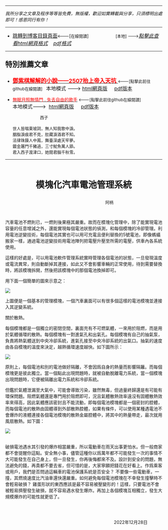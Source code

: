 ***
*我所分享之文章及程序等等皆免費，無版權，歡迎如實轉載與分享，只須標明出處即可！感恩同行有你！* 
****
- [<font size=3>跳轉到博客目錄頁面</font>](../../tableOfContent.md)<---[<font size=2>在線閱讀</font>]&nbsp;&nbsp; &nbsp; &nbsp; &nbsp; &nbsp; &nbsp; &nbsp; &nbsp; &nbsp;&nbsp; &nbsp;  <font size=2> [本地] ---></font><font size=3>[*_點擊此查看html網頁格式_*](../../tableOfContent.html)&nbsp; &nbsp; [*_pdf格式_*](../../tableOfContent.md.pdf)</font>
****

### <p style="font-size: 23px; font-weight:900;">特別推薦文章</p>

- [<font size=4 color=red>**鄧紫棋解解的小說——2507抬上帝入天坑** </font>](https://github.com/brianwchh/worldofheart/blob/main/md_and_html/鄧紫棋解解的小說——2507抬上帝入天坑.md)<font size=2><---[點擊此前往github在線閱讀]</font>&nbsp;&nbsp;  <font size=3>本地模式 --->&nbsp;[html網頁版](../../md_and_html/鄧紫棋解解的小說——2507抬上帝入天坑.html) &nbsp;&nbsp;&nbsp; [pdf版本](../../md_and_html/鄧紫棋解解的小說——2507抬上帝入天坑.md.pdf) </font>  

- [<font color=red>無眠月照無情門 . 失去自由的歌手</font>](https://github.com/brianwchh/worldofheart/blob/main/md_and_html/%E7%84%A1%E7%9C%A0%E6%9C%88%E7%85%A7%E7%84%A1%E6%83%85%E9%96%80.md)<font size=2> <---[點擊此前往github在線閱讀]</font> &nbsp;&nbsp;&nbsp;&nbsp;&nbsp;&nbsp;&nbsp;&nbsp;&nbsp;&nbsp;&nbsp;&nbsp;&nbsp;&nbsp;&nbsp; <font size=3>本地模式---> &nbsp;[html網頁版](../../md_and_html/無眠月照無情門.html) &nbsp;&nbsp;&nbsp; [pdf版本](../../md_and_html/無眠月照無情門.md.pdf) </font>

    <p><font size=2>&nbsp; &nbsp; &nbsp; &nbsp; &nbsp; &nbsp; &nbsp; &nbsp; &nbsp; &nbsp; &nbsp; &nbsp; 西子</br></br>世人皆唱東坡詞，無人知我歌中淚。</br>胭脂淚痕君不見，肚藏淚酒君不知。</br>法律珠鍊人中鳳，舞臺深處天牢夢。</br>鍍金屠門千豬過，三寸魷魚萬人舔。</br>君入西子渡津口，她閱君腦千秋雪。</font></p>
    

****


</br>

<p align="center" style="font-size: 28px;font-weight: 600;">模塊化汽車電池管理系統</p>

<p align="center" style="font-size: small;">&nbsp;&nbsp;&nbsp;&nbsp;&nbsp;&nbsp;&nbsp;&nbsp;&nbsp;&nbsp;&nbsp; &nbsp;&nbsp;&nbsp;&nbsp;&nbsp;&nbsp;&nbsp;&nbsp;&nbsp;&nbsp;&nbsp;&nbsp;&nbsp;&nbsp;&nbsp;&nbsp;&nbsp;&nbsp;&nbsp;&nbsp;&nbsp;&nbsp;&nbsp;&nbsp;&nbsp;&nbsp;&nbsp;&nbsp;&nbsp;&nbsp;&nbsp;&nbsp;&nbsp;阿柄</p>

</br>


汽車電池不燃則已，一燃則後果極其嚴重。故而在模塊化管理中，除了能實現電池容量的任意增減之外，還能實現每個電池狀態的偵測，和每個模塊的冷卻管理。利用電池逆變技術，每個電池其實也可以用可充電且便利替換的5號電池，即像螞蟻搬家一樣，通過電池逆變技術用電池陣列把電壓升壓至所需的電壓，供車內各系統使用。   

這樣的好處是，可以用電池軟件管理系統實時管理各個電池的狀態，一旦發現溫度或電流異常，則自動斷掉其連接，如此又不會影響車輛的正常使用，待到需要替換時，將該模塊拆開，然後把該模塊中的那個電池換掉即可。  

用下面一個簡單的圖來示意之： 


<!-- image area, flex to make it center,it may not work for github, for html and pdf rendering only -->
<div align="center" style="page-break-inside: avoid; margin-top:1px; margin-bottom:1px;"> <!-- pictureWrapper_div add this only to make the bendan github understand -->
  <div class="ImageWrapperFlex" >
   <div class="FlexSide"  ></div>
   <image class="FlexImage"   src="./images/模塊化汽車電池管理系統1.png" />
   <div class="FlexSide" ></div>
  </div>
  <p align="center" style="margin:0px;">   </p> 
</div> <!-- end pictureWrapper_div -->




上圖便是一個基本的管理模塊，一個汽車裏面可以有很多個這樣的電池模塊並連接入其逆變系統。  

關於散熱。  

每個模塊都是一個獨立的密閉空間，裏面充有不可燃氣體，一來用於阻燃，而是用於氣體循環的散熱。每個模塊有一對進氣孔和出氣孔。每個模塊有自己的抽氣泵，負責將熱氣體送到中央冷卻系統，進氣孔接至中央冷卻系統的出氣口。抽氣的速度由各自模塊的溫度來決定，越熱循環速度越快。如下圖所示： 

<!-- image area, flex to make it center,it may not work for github, for html and pdf rendering only -->
<div align="center" style="page-break-inside: avoid; margin-top:1px; margin-bottom:1px;"> <!-- pictureWrapper_div add this only to make the bendan github understand -->
  <div class="ImageWrapperFlex" >
   <div class="FlexSide"  ></div>
   <image class="FlexImage"   src="./images/模塊化汽車電池管理系統2.png" />
   <div class="FlexSide" ></div>
  </div>
  <p align="center" style="margin:0px;">   </p> 
</div> <!-- end pictureWrapper_div -->

原則上，每個電池和別的電池做好隔離，不會因爲自身的熱量而影響隔籬。而每個模塊更是彼此獨立。當一個點此出現問題時，就被自動脫離電力系統，當一個模塊出現問題時，它便被隔離出電力系統和冷卻系統。

但鑑於氣體泄漏至大氣中，可能會導致污染，雖然無毒，但過量終歸還是有可能有環保問題。阻燃氣體還是專門用於阻燃即可，況且氣體散熱效率遠沒有固體散熱效率來得高，因此氣體應該密封且不能流動，即每個電池模塊都是一個密封的腔體，而每個電池的散熱由固體導到外部散熱腔體，如果有條件，可以使用某種遇電池不會爆炸的液體連接各個電池模塊的散熱金屬腔體中，將其中的熱量帶走，最次就用風扇散熱。如下圖： 

<!-- image area, flex to make it center,it may not work for github, for html and pdf rendering only -->
<div align="center" style="page-break-inside: avoid; margin-top:1px; margin-bottom:1px;"> <!-- pictureWrapper_div add this only to make the bendan github understand -->
  <div class="ImageWrapperFlex" >
   <div class="FlexSide"  ></div>
   <image class="FlexImage"   src="./images/模塊化汽車電池管理系統3.png" />
   <div class="FlexSide" ></div>
  </div>
  <p align="center" style="margin:0px;">   </p> 
</div> <!-- end pictureWrapper_div -->
 
</br>

破損電池遇水其引發的爆炸相當嚴重，所以電動車在雨天出事更怕水。但一般商家都不會提醒你這點。安全無小事，儘管這種你以爲萬年都不可能發生一次的事情不大可能發生在自己身上，但一旦發生，你再後悔都來不及。設計到安全的問題，無法避免的錢，再貴都不要去省，但可惜的是，大家寧願把錢花在好看上。作爲乘客或用戶，我們是否問過這輛車的電池保護系統是否安全？ 不要像一些電動車，一撞，其燃燒速度比汽油車還快還嚴重。如何避免每個電池模塊在不幸發生撞擊時不會輕易破損？ 雞蛋形狀的東西應該是最不容易被壓變形的！這樣，只要電池不會被輕易擠壓發生破損，就不容易遇水發生爆炸。再加上各個模塊互相獨立，發生大規模爆炸的可能性就更低了。

</br>
</br>

<p align="right"> 2022年12月28日 &nbsp;&nbsp;&nbsp;&nbsp;&nbsp;&nbsp;&nbsp;&nbsp;&nbsp;&nbsp;&nbsp; </p>
</div>
  
</br>
</br>

<style>

.ImageWrapperFlex {
    display: flex; 
    flex-direction: row; 
    margin-top: 1px; 
    margin-bottom: 1px;

    width: 100% ;
}

.FlexSide {
    flex-basis: 0px ;
    flex:1;

}



/* large device screen 設置熒幕顯示圖片大小（電腦等大型屏幕）*/
@media only screen and (min-width: 600px) {

    .FlexImage {
        flex-basis: 700px ;
        flex:0;    
        height:auto; 
        max-width: 700px;
        min-width: 700px;
     
    }

}

 /* small device screen 設置熒幕顯示圖片大小（平板手機等屏幕）*/
@media only screen and (max-width: 600px) {
    
    .FlexImage {
        flex-basis: 700px ;
        flex:1;
        height:auto; 
     
    }

}

/* style for print !important 設置打印圖片大小*/
@media print {

    .FlexImage {
        flex-basis: 500px ;
        flex:0;    
        height:auto; 
        max-width: 500px;
        min-width: 500px;
     
    }
}

</style>


<!-- 共用的css -->
<!-- <head>
    <link rel="stylesheet" href="../common_css/common_style.css">
</head> -->





